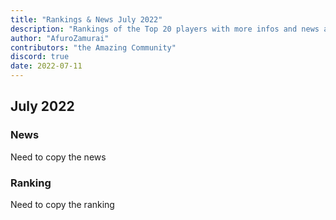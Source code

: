 ```yaml
---
title: "Rankings & News July 2022"
description: "Rankings of the Top 20 players with more infos and news about occurences from June to July 2022"
author: "AfuroZamurai"
contributors: "the Amazing Community"
discord: true
date: 2022-07-11
---
```


## July 2022

### News

Need to copy the news

### Ranking

Need to copy the ranking
